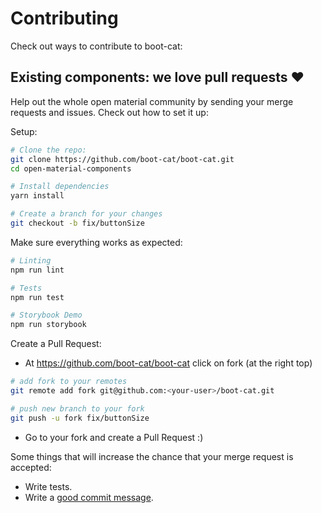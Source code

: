 # Contributing

Check out ways to contribute to boot-cat:

## Existing components: we love pull requests ♥
Help out the whole open material community by sending your merge requests and issues.
Check out how to set it up:

Setup:
```bash
# Clone the repo:
git clone https://github.com/boot-cat/boot-cat.git
cd open-material-components

# Install dependencies
yarn install

# Create a branch for your changes
git checkout -b fix/buttonSize
```

Make sure everything works as expected:
```bash
# Linting
npm run lint

# Tests
npm run test

# Storybook Demo
npm run storybook
```

Create a Pull Request:
- At https://github.com/boot-cat/boot-cat click on fork (at the right top)
```bash
# add fork to your remotes
git remote add fork git@github.com:<your-user>/boot-cat.git

# push new branch to your fork
git push -u fork fix/buttonSize
```
- Go to your fork and create a Pull Request :)

Some things that will increase the chance that your merge request is accepted:

* Write tests.
* Write a [good commit message](https://www.conventionalcommits.org/).

